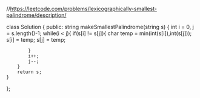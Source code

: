 //https://leetcode.com/problems/lexicographically-smallest-palindrome/description/

class Solution {
public:
    string makeSmallestPalindrome(string s) {
        int i = 0, j = s.length()-1;
        while(i < j){
            if(s[i] != s[j]){
                char temp = min(int(s[i]),int(s[j]));
                s[i] = temp;
                s[j] = temp;
                
            }
            i++;
            j--;
        }
        return s;
    }
};
